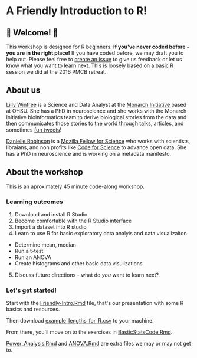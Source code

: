 # A Friendly Introduction to R!

## :tada: Welcome! :tada:

This workshop is designed for R beginners. **If you've never coded before - you are in the right place!** If you have coded before, we may draft you to help out. Please feel free to [create an issue](https://github.com/BioData-Club/Friendly-Intro-to-R/issues) to give us feedback or let us know what you want to learn next.  This is loosely based on a [basic R](https://github.com/daniellecrobinson/Rstats_4_n00bs) session we did at the 2016 PMCB retreat.

## About us
[Lilly Winfree](https://twitter.com/lilscientista) is a Science and Data Analyst at the [Monarch Initiative](https://monarchinitiative.org/) based at OHSU. She has a PhD in neuroscience and she works with the Monarch Initiative bioinformatics team to derive biological stories from the data and then communicates those stories to the world through talks, articles, and sometimes [fun tweets](https://twitter.com/MonarchInit/status/843948869385838592)!

[Danielle Robinson](https://twitter.com/daniellecrobins) is a [Mozilla Fellow for Science](https://science.mozilla.org/programs/fellowships) who works with scientists, libraians, and non profits like [Code for Science](https://codeforscience.org/) to advance open data. She has a PhD in neuroscience and is working on a metadata manifesto.

## About the workshop
This is an aproximately 45 minute code-along workshop.

### Learning outcomes
1. Download and install R Studio
2. Become comfortable with the R Studio interface
3. Import a dataset into R studio
4. Learn to use R for basic exploratory data analyis and data visualizaiton
  - Determine mean, median
  - Run a t-test
  - Run an ANOVA
  - Create histograms and other basic data visulizations
5. Discuss future directions - what do *you* want to learn next?

### Let's get started!
Start with the [Friendly-Intro.Rmd](https://github.com/BioData-Club/Friendly-Intro-to-R/blob/master/FriendlyIntro.Rmd) file, that's our presentation with some R basics and resources.

Then download [example_lengths_for_R.csv](https://github.com/BioData-Club/Friendly-Intro-to-R/blob/master/example_lengths_for_R.csv) to your machine. 

From there, you'll move on to the exercises in [BasticStatsCode.Rmd](https://github.com/BioData-Club/Friendly-Intro-to-R/blob/master/BasicStatsCode.Rmd).

[Power_Analysis.Rmd](https://github.com/BioData-Club/Friendly-Intro-to-R/blob/master/Power_Analysis.Rmd) and [ANOVA.Rmd](https://github.com/BioData-Club/Friendly-Intro-to-R/blob/master/ANOVA.Rmd) are extra files we may or may not get to.

